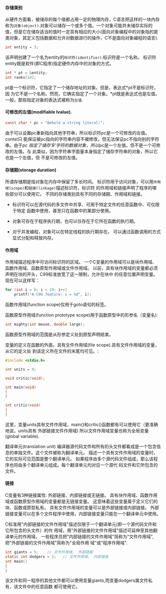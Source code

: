 #### 存储类别
从硬件方面看，被储存的每个值都占用一定的物理内存，C语言把这样的一块内存
称为`对象(object)`.对象可以储存一个或多个值。一个对象可能并未储存实际的
值，但是它在储存适当的值时一定具有相应的大小(面向对象编程中的对象指的是
类对象，其定义包括数据和允许对数据进行的操作，C不是面向对象编程的语言).

```c
int entity = 3;
```
该声明创建了一个名为entity的`标识符(identifier)`.标识符是一个名称。
标识符entity既是软件(即C程序)指定硬件内存中的对象的方式。
```c
int * pt = &entity;
int ranks[10];
```
pt是一个标识符，它指定了一个储存地址的对象。但是，表达式*pt不是标识符，因
为它不是一个名称。然而，它确实指定了一个对象。*pt既是表达式也是左值。
一般，那些指定对象的表达式被称为`左值`.


#### 可修改的左值(modifiable lvalue).
```c
const char * pc = "Behold a string literal!";
```
由于可以设置pc重新指向其他字符串，所以标识符pc是一个可修改的左值。contst只
能保证被pc指向的字符串内容不被修改，但无法保证pc不指向别的字符串。由于*pc
指定了储存'B'字符的数据对象，所以*pc是一个左值，但不是一个可修改的左值。与
此类似，因为字符串字面量本身指定了储存字符串的对象，所以它也是一个左值，但
不是可修改的左值。


#### 存储期(storage duration)
所谓存储期是指对象在内存中保留了多长时间。
标识符用于访问对象，可以用`作用域(scope)`和`链接(linkage)`描述标识符，标识符
的作用域和链接声明了程序的哪些部分可以使用它。
不同的存储类别具有不同的存储期、作用域和链接。
* 标识符可以在源代码的多文件中共享、可用于特定文件的任意函数中、可仅限于特定
函数中使用，甚至只在函数中的某部分使用。

* 对象可存在于程序执行期，也可以仅存在于它所在函数的执行期。

* 对于并发编程，对象可以在特定线程的执行期存在。
可以通过函数调用的方式显式分配和释放内存。


#### 作用域
作用域描述程序中可访问标识符的区域。
一个C变量的作用域可以是块作用域、函数作用域、函数原型作用域或文件作用域。
以前，具有块作用域的变量都必须声明在块的开头，C99标准放宽了这一限制，允许在块中
的任意位置声明变量。
现在可以这样写：
```c
for (int i = 0; i < 10; i++)
	printf("A C99 feature: i = %d", i);
```

函数作用域(function scope)仅用于goto语句的标签。

函数原型作用域(function prototype scope)用于函数原型中的形参名（变量名):
```c
int mighty(int mouse, double large);
```
函数原型作用域的范围是从形参定义处到原型声明结束。

变量的定义在函数的外面，具有文件作用域(file scope).具有文件作用域的变量，从它的定义处
到该定义所在文件的末尾均可见。:
```c
#include <stdio.h>

int units = 0;

void critic(void);

int main(void)
{
}

int critic(void)
{
}
```

这里，变量units具有文件作用域，main()和critic()函数都有可以使用它（更准确地说，units具有
外部链接文件作用域)
所以文件作用域变量也称为全局变量(global variable).


翻译单元(translation unit)
编译器源代码文件和所有的头文件都看成是一个包含信息的单独文件。这个文件被称为翻译单元。
描述一个具有文件作用域的变量时，它的实际可见范围是整个翻译单元。
如果程序由多个源代码文件组成，那么该程序也将由多个翻译单元组成。每个翻译单元均对应一个源代
码文件和它所包含的文件。


#### 链接
C变量有3种链接属性: 外部链接、内部链接或无链接。
具有块作用域、函数作用域或函数原型作用域的变量都是无链接变量。
这意味着这些变量属于定义它们的块、函数或原型私有。
具有文件作用域的变量可以是外部链接或内部链接。
外部链接变量可以在多个文件程序中使用，内部链接变量只能在一个翻译单元中使用。

C标准用"内部链接的文件作用域"描述仅限于一个翻译单元(即一个源代码文件和它所包含的头文件）的作
用域，用"外部链接的文件作用域"描述可延伸至其他翻译单元的作用域。
一些程序员把"内部链接的文件作用域"简称为"文件作用域",把"外部链接的文件作用域"简称为"全局作用
域"或"程序作用域".
```c
int giants = 5;    // 文件作用域， 外部链接
static int dodgers = 3;   // 文件作用域， 内部链接
int main()
{
}
```
该文件和同一程序的其他文件都可以使用变量giants,而变量dodgers属文件私有，该文件中的任意函数
都可使用它。
